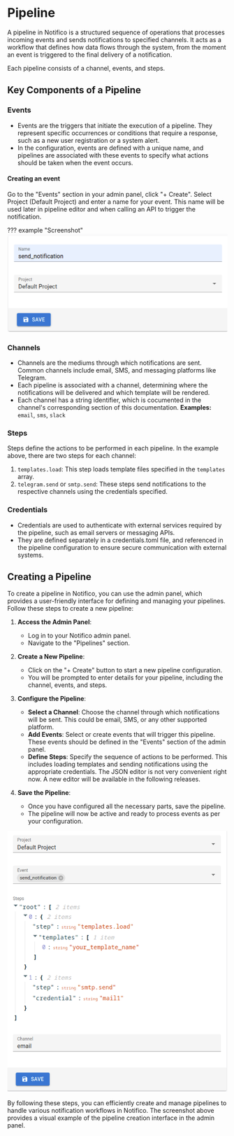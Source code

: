 # Pipeline

A pipeline in Notifico is a structured sequence of operations that processes incoming events and sends notifications to specified channels.
It acts as a workflow that defines how data flows through the system, from the moment an event is triggered to the final delivery of a notification.

Each pipeline consists of a channel, events, and steps.

## Key Components of a Pipeline

### Events

- Events are the triggers that initiate the execution of a pipeline.
They represent specific occurrences or conditions that require a response, such as a new user registration or a system alert.
- In the configuration, events are defined with a unique name, and pipelines are associated with these events to specify what actions should be taken when the event occurs.

#### Creating an event
Go to the "Events" section in your admin panel, click "+ Create". Select Project (Default Project) and enter a name for your event.
This name will be used later in pipeline editor and when calling an API to trigger the notification.

??? example "Screenshot"
    ![example_create_event.png](example_create_event.png)

### Channels

- Channels are the mediums through which notifications are sent. Common channels include email, SMS, and messaging platforms like Telegram.
- Each pipeline is associated with a channel, determining where the notifications will be delivered and which template will be rendered.
- Each channel has a string identifier, which is cocumented in the channel's corresponding section of this documentation. **Examples:** `email`, `sms`, `slack`

### Steps

Steps define the actions to be performed in each pipeline. In the example above, there are two steps for each channel:

1. `templates.load`: This step loads template files specified in the `templates` array.
2. `telegram.send` or `smtp.send`: These steps send notifications to the respective channels using the credentials specified.

### Credentials

- Credentials are used to authenticate with external services required by the pipeline, such as email servers or messaging APIs.
- They are defined separately in a credentials.toml file, and referenced in the pipeline configuration to ensure secure communication with external systems.

## Creating a Pipeline

To create a pipeline in Notifico, you can use the admin panel, which provides a user-friendly interface for defining and managing your pipelines. Follow these steps to create a new pipeline:

1. **Access the Admin Panel**:
      - Log in to your Notifico admin panel.
      - Navigate to the "Pipelines" section.

2. **Create a New Pipeline**:
      - Click on the "+ Create" button to start a new pipeline configuration.
      - You will be prompted to enter details for your pipeline, including the channel, events, and steps.

3. **Configure the Pipeline**:
      - **Select a Channel**: Choose the channel through which notifications will be sent. This could be email, SMS, or any other supported platform.
      - **Add Events**: Select or create events that will trigger this pipeline. These events should be defined in the "Events" section of the admin panel.
      - **Define Steps**: Specify the sequence of actions to be performed. This includes loading templates and sending notifications using the appropriate credentials.
        The JSON editor is not very convenient right now. A new editor will be available in the following releases.

4. **Save the Pipeline**:
      - Once you have configured all the necessary parts, save the pipeline.
      - The pipeline will now be active and ready to process events as per your configuration.

![example_create_pipeline.png](example_create_pipeline.png)

By following these steps, you can efficiently create and manage pipelines to handle various notification workflows in Notifico.
The screenshot above provides a visual example of the pipeline creation interface in the admin panel.
